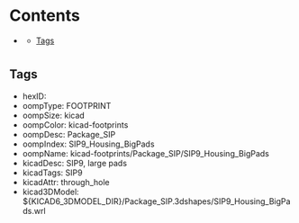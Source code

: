



Contents
========

* [](#)
	* [Tags](#tags)

# 

## Tags

- hexID: 
- oompType: FOOTPRINT
- oompSize: kicad
- oompColor: kicad-footprints
- oompDesc: Package_SIP
- oompIndex: SIP9_Housing_BigPads
- oompName: kicad-footprints/Package_SIP/SIP9_Housing_BigPads
- kicadDesc: SIP9, large pads
- kicadTags: SIP9
- kicadAttr: through_hole
- kicad3DModel: ${KICAD6_3DMODEL_DIR}/Package_SIP.3dshapes/SIP9_Housing_BigPads.wrl
